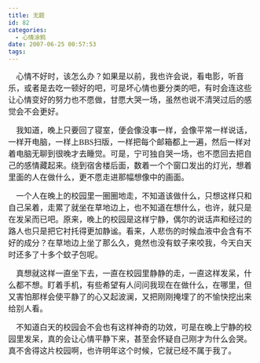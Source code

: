```yaml
---
title: 无题
id: 82
categories:
  - 心情涂鸦
date: 2007-06-25 00:57:53
tags:
---
```


<div id="msgcns!DA984E57EDE76A7C!966" class="bvMsg"><div>

<span style="font-family:宋体;"><font size="3">    心情不好时，该怎么办？如果是以前，我也许会说，看电影，听音乐，或者是去吃一顿好的吧，可是坏心情也要分类的吧，有时会连这些让心情变好的努力也不愿做，甘愿大哭一场，虽然也说不清哭过后的感觉会不会更好。</font></span>

<font size="3"><span style="font-family:宋体;">    我知道，晚上只要回了寝室，便会像没事一样，会像平常一样说话，一样开电脑，一样上</span><span lang="EN-US"><font face="Times New Roman">BBS</font></span><span style="font-family:宋体;">扫版，一样把每个邮箱都上一遍，然后一样对着电脑无聊到很晚才去睡觉。可是，宁可独自哭一场，也不愿回去把自己的感情藏起来。绕到宿舍楼后面，数着一个个窗口发出的灯光，想着里面的人在做什么，更不愿走进那幅想像中的画面。</span></font>

<span style="font-family:宋体;"><font size="3">    一个人在晚上的校园里一圈圈地走，不知道该做什么，只想这样只和自己呆着，走累了就坐在草地边上，也不知道在想什么，也许，就只是在发呆而已吧。原来，晚上的校园是这样宁静，偶尔的说话声和经过的路人也只是把它衬托得更加静谧。看来，人悲伤的时候血液中会含有不好的成分？在草地边上坐了那么久，竟然也没有蚊子来咬我，今天白天时还多了十多个蚊子包呢。</font></span>

<span style="font-family:宋体;"><font size="3">    真想就这样一直坐下去，一直在校园里静静的走，一直这样发呆，什么都不想。盯着手机，有些希望有人问问我现在在做什么，在哪里，但又害怕那样会使平静了的心又起波澜，又把刚刚掩埋了的不愉快挖出来给别人看。</font></span>

<span style="font-family:宋体;"><font size="3">    不知道白天的校园会不会也有这样神奇的功效，可是在晚上宁静的校园里发呆，真的会让心情平静下来，甚至会怀疑自己刚才为什么会哭。真不舍得这片校园啊，也许明年这个时候，它就已经不属于我了。</font></span>
</div></div>